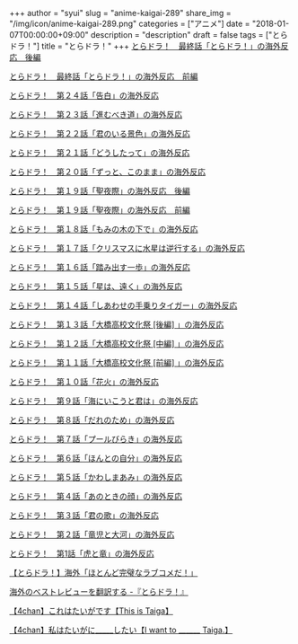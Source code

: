 +++
author = "syui"
slug = "anime-kaigai-289"
share_img = "/img/icon/anime-kaigai-289.png"
categories = ["アニメ"]
date = "2018-01-07T00:00:00+09:00"
description = "description"
draft = false
tags = ["とらドラ！"]
title = "とらドラ！"
+++
<a href="http://honyakulespaul.blog134.fc2.com/blog-entry-46.html" rel="nofollow" target="_blank" title="とらドラ！　最終話「とらドラ！」の海外反応　後編">とらドラ！　最終話「とらドラ！」の海外反応　後編</a>

<a href="http://honyakulespaul.blog134.fc2.com/blog-entry-47.html" rel="nofollow" target="_blank" title="とらドラ！　最終話「とらドラ！」の海外反応　前編">とらドラ！　最終話「とらドラ！」の海外反応　前編</a>

<a href="http://honyakulespaul.blog134.fc2.com/blog-entry-48.html" rel="nofollow" target="_blank" title="とらドラ！　第２４話「告白」の海外反応">とらドラ！　第２４話「告白」の海外反応</a>

<a href="http://honyakulespaul.blog134.fc2.com/blog-entry-49.html" rel="nofollow" target="_blank" title="とらドラ！　第２３話「進むべき道」の海外反応">とらドラ！　第２３話「進むべき道」の海外反応</a>

<a href="http://honyakulespaul.blog134.fc2.com/blog-entry-51.html" rel="nofollow" target="_blank" title="とらドラ！　第２２話「君のいる景色」の海外反応">とらドラ！　第２２話「君のいる景色」の海外反応</a>

<a href="http://honyakulespaul.blog134.fc2.com/blog-entry-52.html" rel="nofollow" target="_blank" title="とらドラ！　第２１話「どうしたって」の海外反応">とらドラ！　第２１話「どうしたって」の海外反応</a>

<a href="http://honyakulespaul.blog134.fc2.com/blog-entry-53.html" rel="nofollow" target="_blank" title="とらドラ！　第２０話「ずっと、このまま」の海外反応">とらドラ！　第２０話「ずっと、このまま」の海外反応</a>

<a href="http://honyakulespaul.blog134.fc2.com/blog-entry-55.html" rel="nofollow" target="_blank" title="とらドラ！　第１９話「聖夜際」の海外反応　後編">とらドラ！　第１９話「聖夜際」の海外反応　後編</a>

<a href="http://honyakulespaul.blog134.fc2.com/blog-entry-56.html" rel="nofollow" target="_blank" title="とらドラ！　第１９話「聖夜際」の海外反応　前編">とらドラ！　第１９話「聖夜際」の海外反応　前編</a>

<a href="http://honyakulespaul.blog134.fc2.com/blog-entry-58.html" rel="nofollow" target="_blank" title="とらドラ！　第１８話「もみの木の下で」の海外反応">とらドラ！　第１８話「もみの木の下で」の海外反応</a>

<a href="http://honyakulespaul.blog134.fc2.com/blog-entry-60.html" rel="nofollow" target="_blank" title="とらドラ！　第１７話「クリスマスに水星は逆行する」の海外反応">とらドラ！　第１７話「クリスマスに水星は逆行する」の海外反応</a>

<a href="http://honyakulespaul.blog134.fc2.com/blog-entry-63.html" rel="nofollow" target="_blank" title="とらドラ！　第１６話「踏み出す一歩」の海外反応">とらドラ！　第１６話「踏み出す一歩」の海外反応</a>

<a href="http://honyakulespaul.blog134.fc2.com/blog-entry-64.html" rel="nofollow" target="_blank" title="とらドラ！　第１５話「星は、遠く」の海外反応">とらドラ！　第１５話「星は、遠く」の海外反応</a>

<a href="http://honyakulespaul.blog134.fc2.com/blog-entry-67.html" rel="nofollow" target="_blank" title="とらドラ！　第１４話「しあわせの手乗りタイガー」の海外反応">とらドラ！　第１４話「しあわせの手乗りタイガー」の海外反応</a>

<a href="http://honyakulespaul.blog134.fc2.com/blog-entry-69.html" rel="nofollow" target="_blank" title="とらドラ！　第１３話「大橋高校文化祭 [後編] 」の海外反応">とらドラ！　第１３話「大橋高校文化祭 [後編] 」の海外反応</a>

<a href="http://honyakulespaul.blog134.fc2.com/blog-entry-72.html" rel="nofollow" target="_blank" title="とらドラ！　第１２話「大橋高校文化祭 [中編] 」の海外反応">とらドラ！　第１２話「大橋高校文化祭 [中編] 」の海外反応</a>

<a href="http://honyakulespaul.blog134.fc2.com/blog-entry-74.html" rel="nofollow" target="_blank" title="とらドラ！　第１１話「大橋高校文化祭 [前編] 」の海外反応">とらドラ！　第１１話「大橋高校文化祭 [前編] 」の海外反応</a>

<a href="http://honyakulespaul.blog134.fc2.com/blog-entry-77.html" rel="nofollow" target="_blank" title="とらドラ！　第１０話「花火」の海外反応">とらドラ！　第１０話「花火」の海外反応</a>

<a href="http://honyakulespaul.blog134.fc2.com/blog-entry-78.html" rel="nofollow" target="_blank" title="とらドラ！　第９話「海にいこうと君は」の海外反応">とらドラ！　第９話「海にいこうと君は」の海外反応</a>

<a href="http://honyakulespaul.blog134.fc2.com/blog-entry-79.html" rel="nofollow" target="_blank" title="とらドラ！　第８話「だれのため」の海外反応">とらドラ！　第８話「だれのため」の海外反応</a>

<a href="http://honyakulespaul.blog134.fc2.com/blog-entry-80.html" rel="nofollow" target="_blank" title="とらドラ！　第７話「プールびらき」の海外反応">とらドラ！　第７話「プールびらき」の海外反応</a>

<a href="http://honyakulespaul.blog134.fc2.com/blog-entry-81.html" rel="nofollow" target="_blank" title="とらドラ！　第６話「ほんとの自分」の海外反応">とらドラ！　第６話「ほんとの自分」の海外反応</a>

<a href="http://honyakulespaul.blog134.fc2.com/blog-entry-82.html" rel="nofollow" target="_blank" title="とらドラ！　第５話「かわしまあみ」の海外反応">とらドラ！　第５話「かわしまあみ」の海外反応</a>

<a href="http://honyakulespaul.blog134.fc2.com/blog-entry-83.html" rel="nofollow" target="_blank" title="とらドラ！　第４話「あのときの顔」の海外反応">とらドラ！　第４話「あのときの顔」の海外反応</a>

<a href="http://honyakulespaul.blog134.fc2.com/blog-entry-84.html" rel="nofollow" target="_blank" title="とらドラ！　第３話「君の歌」の海外反応">とらドラ！　第３話「君の歌」の海外反応</a>

<a href="http://honyakulespaul.blog134.fc2.com/blog-entry-85.html" rel="nofollow" target="_blank" title="とらドラ！　第２話「竜児と大河」の海外反応">とらドラ！　第２話「竜児と大河」の海外反応</a>

<a href="http://honyakulespaul.blog134.fc2.com/blog-entry-86.html" rel="nofollow" target="_blank" title="とらドラ！　第1話「虎と竜」の海外反応">とらドラ！　第1話「虎と竜」の海外反応</a>

<a href="http://transover.blog.fc2.com/blog-entry-47.html" rel="nofollow" target="_blank" title="【とらドラ！】海外「ほとんど完璧なラブコメだ！」">【とらドラ！】海外「ほとんど完璧なラブコメだ！」</a>

<a href="http://www.owlhoot.net/entry/2017/02/05/181431" rel="nofollow" target="_blank" title="海外のベストレビューを翻訳する -『とらドラ！』">海外のベストレビューを翻訳する -『とらドラ！』</a>

<a href="http://kaigai2chsokuhou.com/2016/11/30/this-is-taiga/" rel="nofollow" target="_blank" title="【4chan】これはたいがです【This is Taiga】">【4chan】これはたいがです【This is Taiga】</a>


<a href="http://kaigai2chsokuhou.com/2016/12/09/i-want-to-______-taiga/" rel="nofollow" target="_blank" title="【4chan】私はたいがに_____したい【I want to ______ Taiga.】">【4chan】私はたいがに_____したい【I want to ______ Taiga.】</a>

